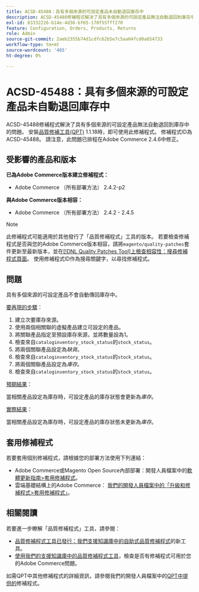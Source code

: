 ```yaml
---
title: ACSD-45488：具有多個來源的可設定產品未自動退回庫存中
description: ACSD-45488修補程式解決了具有多個來源的可設定產品無法自動退回到庫存中的問題。 安裝[Quality Patches Tool (QPT)](/help/announcements/adobe-commerce-announcements/magento-quality-patches-released-new-tool-to-self-serve-quality-patches.md) 1.1.18後，即可使用此修補程式。 修補程式ID為ACSD-45488。 請注意，此問題已排程在Adobe Commerce 2.4.6中修正。
exl-id: 83332226-b14e-4d36-bf65-170f55fff270
feature: Configuration, Orders, Products, Returns
role: Admin
source-git-commit: 2aeb2355b74d1cdfc62b5e7c5aa04fcd0a654733
workflow-type: tm+mt
source-wordcount: '465'
ht-degree: 0%

---
```


# ACSD-45488：具有多個來源的可設定產品未自動退回庫存中

ACSD-45488修補程式解決了具有多個來源的可設定產品無法自動退回到庫存中的問題。 安裝[品質修補工具(QPT)](/help/announcements/adobe-commerce-announcements/magento-quality-patches-released-new-tool-to-self-serve-quality-patches.md) 1.1.18時，即可使用此修補程式。 修補程式ID為ACSD-45488。 請注意，此問題已排程在Adobe Commerce 2.4.6中修正。

## 受影響的產品和版本

**已為Adobe Commerce版本建立修補程式：**

* Adobe Commerce （所有部署方法） 2.4.2-p2

**與Adobe Commerce版本相容：**

* Adobe Commerce （所有部署方法） 2.4.2 - 2.4.5

>[!NOTE]
>
>此修補程式可能適用於其他發行了「品質修補程式」工具的版本。 若要檢查修補程式是否與您的Adobe Commerce版本相容，請將`magento/quality-patches`套件更新至最新版本，並在[[!DNL Quality Patches Tool]上檢查相容性：搜尋修補程式頁面](https://experienceleague.adobe.com/tools/commerce-quality-patches/index.html)。 使用修補程式ID作為搜尋關鍵字，以尋找修補程式。

## 問題

具有多個來源的可設定產品不會自動傳回庫存中。

<u>要再現的步驟</u>：

1. 建立次要庫存來源。
1. 使用兩個相關聯的虛擬產品建立可設定的產品。
1. 將關聯產品指定至預設庫存來源，並將數量設為1。
1. 檢查來自`cataloginventory_stock_status`的`stock_status`。
1. 將兩個關聯產品設定為&#x200B;*缺貨*。
1. 檢查來自`cataloginventory_stock_status`的`stock_status`。
1. 將兩個關聯產品設定為&#x200B;*庫存*。
1. 檢查來自`cataloginventory_stock_status`的`stock_status`。

<u>預期結果</u>：

當相關產品設定為庫存時，可設定產品的庫存狀態會更新為&#x200B;*庫存*。

<u>實際結果</u>：

當相關產品設定為庫存時，可設定產品的庫存狀態未更新為&#x200B;*庫存*。

## 套用修補程式

若要套用個別修補程式，請根據您的部署方法使用下列連結：

* Adobe Commerce或Magento Open Source內部部署：開發人員檔案中的[軟體更新指南>套用修補程式](https://experienceleague.adobe.com/en/docs/commerce-operations/tools/quality-patches-tool/usage)。
* 雲端基礎結構上的Adobe Commerce： [我們的開發人員檔案中的「升級和修補程式>套用修補程式」](https://experienceleague.adobe.com/en/docs/commerce-cloud-service/user-guide/develop/upgrade/apply-patches)。

## 相關閱讀

若要進一步瞭解「品質修補程式」工具，請參閱：

* [品質修補程式工具已發行：我們支援知識庫中的自助式品質修補程式](/help/announcements/adobe-commerce-announcements/magento-quality-patches-released-new-tool-to-self-serve-quality-patches.md)的新工具。
* [使用我們的支援知識庫中的品質修補程式工具](/help/support-tools/patches-available-in-qpt-tool/check-patch-for-magento-issue-with-magento-quality-patches.md)，檢查是否有修補程式可用於您的Adobe Commerce問題。

如需QPT中其他修補程式的詳細資訊，請參閱我們的開發人員檔案中的[QPT中提供的](https://experienceleague.adobe.com/tools/commerce-quality-patches/index.html)修補程式。
